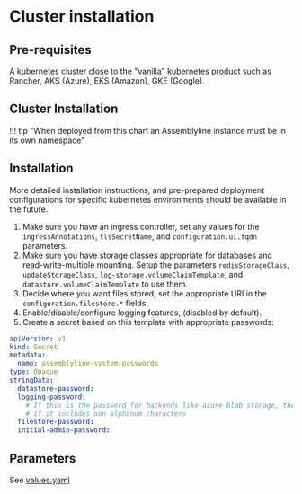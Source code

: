 # Cluster installation

## Pre-requisites

A kubernetes cluster close to the "vanilla" kubernetes product such as Rancher, AKS (Azure), EKS (Amazon), GKE (Google).

## Cluster Installation

!!! tip "When deployed from this chart an Assemblyline instance must be in its own namespace"

Installation
------------

More detailed installation instructions, and pre-prepared deployment configurations 
for specific kubernetes environments should be available in the future.

1. Make sure you have an ingress controller, set any values for the
   `ingressAnnotations`, `tlsSecretName`, and `configuration.ui.fqdn` parameters.
2. Make sure you have storage classes appropriate for databases and 
   read-write-multiple mounting. Setup the parameters `redisStorageClass`,
   `updateStorageClass`, `log-storage.volumeClaimTemplate`,
   and `datastore.volumeClaimTemplate` to use them.
3. Decide where you want files stored, set the appropriate URI in 
   the `configuration.filestore.*` fields.
4. Enable/disable/configure logging features, (disabled by default).
5. Create a secret based on this template with appropriate passwords:

```yaml
apiVersion: v1
kind: Secret
metadata:
  name: assemblyline-system-passwords
type: Opaque
stringData:
  datastore-password:
  logging-password:
    # If this is the password for backends like azure blob storage, the password may need to be url encoded
    # if it includes non alphanum characters
  filestore-password:
  initial-admin-password:
```

Parameters
----------

See [values.yaml](https://github.com/CybercentreCanada/assemblyline-helm-chart/blob/master/assemblyline/values.yaml)


